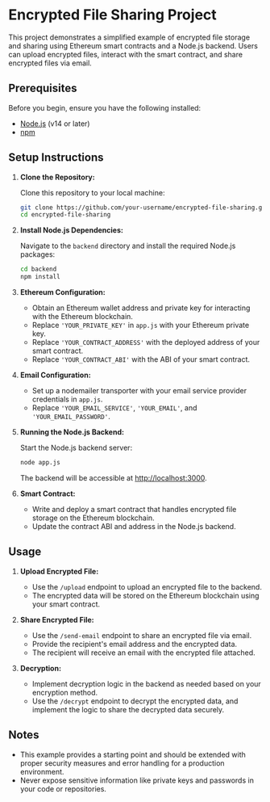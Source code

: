 

# Encrypted File Sharing Project

This project demonstrates a simplified example of encrypted file storage and sharing using Ethereum smart contracts and a Node.js backend. Users can upload encrypted files, interact with the smart contract, and share encrypted files via email.

## Prerequisites

Before you begin, ensure you have the following installed:

- [Node.js](https://nodejs.org/) (v14 or later)
- [npm](https://www.npmjs.com/)

## Setup Instructions

1. **Clone the Repository:**

   Clone this repository to your local machine:

   ```bash
   git clone https://github.com/your-username/encrypted-file-sharing.git
   cd encrypted-file-sharing
   ```

2. **Install Node.js Dependencies:**

   Navigate to the `backend` directory and install the required Node.js packages:

   ```bash
   cd backend
   npm install
   ```

3. **Ethereum Configuration:**

   - Obtain an Ethereum wallet address and private key for interacting with the Ethereum blockchain.
   - Replace `'YOUR_PRIVATE_KEY'` in `app.js` with your Ethereum private key.
   - Replace `'YOUR_CONTRACT_ADDRESS'` with the deployed address of your smart contract.
   - Replace `'YOUR_CONTRACT_ABI'` with the ABI of your smart contract.

4. **Email Configuration:**

   - Set up a nodemailer transporter with your email service provider credentials in `app.js`.
   - Replace `'YOUR_EMAIL_SERVICE'`, `'YOUR_EMAIL'`, and `'YOUR_EMAIL_PASSWORD'`.

5. **Running the Node.js Backend:**

   Start the Node.js backend server:

   ```bash
   node app.js
   ```

   The backend will be accessible at [http://localhost:3000](http://localhost:3000).

6. **Smart Contract:**

   - Write and deploy a smart contract that handles encrypted file storage on the Ethereum blockchain.
   - Update the contract ABI and address in the Node.js backend.

## Usage

1. **Upload Encrypted File:**

   - Use the `/upload` endpoint to upload an encrypted file to the backend.
   - The encrypted data will be stored on the Ethereum blockchain using your smart contract.

2. **Share Encrypted File:**

   - Use the `/send-email` endpoint to share an encrypted file via email.
   - Provide the recipient's email address and the encrypted data.
   - The recipient will receive an email with the encrypted file attached.

3. **Decryption:**

   - Implement decryption logic in the backend as needed based on your encryption method.
   - Use the `/decrypt` endpoint to decrypt the encrypted data, and implement the logic to share the decrypted data securely.

## Notes

- This example provides a starting point and should be extended with proper security measures and error handling for a production environment.
- Never expose sensitive information like private keys and passwords in your code or repositories.

